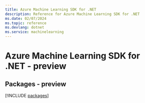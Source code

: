 ```yaml
---
title: Azure Machine Learning SDK for .NET
description: Reference for Azure Machine Learning SDK for .NET
ms.date: 02/07/2024
ms.topic: reference
ms.devlang: dotnet
ms.service: machinelearning
---
```

# Azure Machine Learning SDK for .NET - preview
## Packages - preview
[!INCLUDE [packages](machine-learning-index.md)]